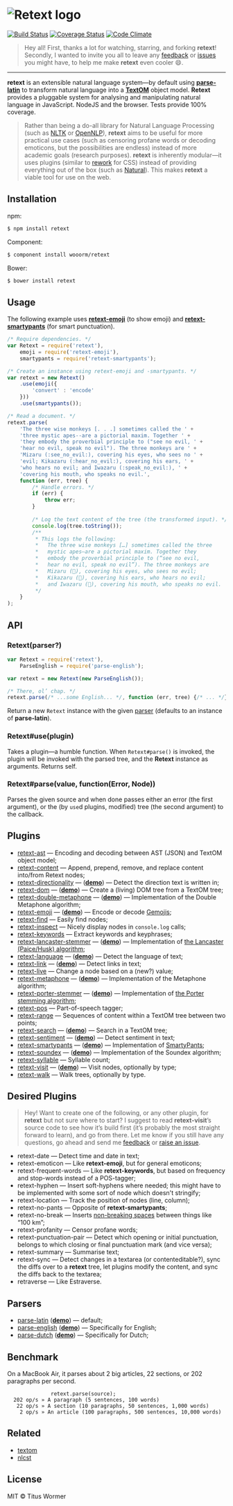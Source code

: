 # ![Retext logo](http://i58.tinypic.com/5xpx5z.png)

[![Build Status](https://img.shields.io/travis/wooorm/retext.svg)](https://travis-ci.org/wooorm/retext) [![Coverage Status](https://img.shields.io/coveralls/wooorm/retext.svg)](https://coveralls.io/r/wooorm/retext?branch=master) [![Code Climate](http://img.shields.io/codeclimate/github/wooorm/retext.svg)](https://codeclimate.com/github/wooorm/retext)

> Hey all! First, thanks a lot for watching, starring, and forking **retext**!
Secondly, I wanted to invite you all to leave any [feedback](mailto:tituswormer@gmail.com) or [issues](https://github.com/wooorm/retext/issues) you might have, to help me make **retext** even cooler :smile:.

---

**retext** is an extensible natural language system—by default using **[parse-latin](https://github.com/wooorm/parse-latin)** to transform natural language into a **[TextOM](https://github.com/wooorm/textom/)** object model. **Retext** provides a pluggable system for analysing and manipulating natural language in JavaScript. NodeJS and the browser. Tests provide 100% coverage.

> Rather than being a do-all library for Natural Language Processing (such as [NLTK](http://www.nltk.org) or [OpenNLP](https://opennlp.apache.org)), **retext** aims to be useful for more practical use cases (such as censoring profane words or decoding emoticons, but the possibilities are endless) instead of more academic goals (research purposes).
> **retext** is inherently modular—it uses plugins (similar to [rework](https://github.com/reworkcss/rework/) for CSS) instead of providing everything out of the box (such as [Natural](https://github.com/NaturalNode/natural)). This makes **retext** a viable tool for use on the web.

## Installation

npm:
```sh
$ npm install retext
```

Component:
```sh
$ component install wooorm/retext
```

Bower:
```sh
$ bower install retext
```

## Usage

The following example uses **[retext-emoji](https://github.com/wooorm/retext-emoji)** (to show emoji) and **[retext-smartypants](https://github.com/wooorm/retext-smartypants)** (for smart punctuation).

```js
/* Require dependencies. */
var Retext = require('retext'),
    emoji = require('retext-emoji'),
    smartypants = require('retext-smartypants');

/* Create an instance using retext-emoji and -smartypants. */
var retext = new Retext()
    .use(emoji({
        'convert' : 'encode'
    }))
    .use(smartypants());

/* Read a document. */
retext.parse(
    'The three wise monkeys [. . .] sometimes called the ' +
    'three mystic apes--are a pictorial maxim. Together ' +
    'they embody the proverbial principle to ("see no evil, ' +
    'hear no evil, speak no evil"). The three monkeys are ' +
    'Mizaru (:see_no_evil:), covering his eyes, who sees no ' +
    'evil; Kikazaru (:hear_no_evil:), covering his ears, ' +
    'who hears no evil; and Iwazaru (:speak_no_evil:), ' +
    'covering his mouth, who speaks no evil.',
    function (err, tree) {
        /* Handle errors. */
        if (err) {
            throw err;
        }
        
        /* Log the text content of the tree (the transformed input). */
        console.log(tree.toString());
        /**
         * This logs the following:
         *   The three wise monkeys […] sometimes called the three
         *   mystic apes—are a pictorial maxim. Together they
         *   embody the proverbial principle to (“see no evil,
         *   hear no evil, speak no evil”). The three monkeys are
         *   Mizaru (🙈), covering his eyes, who sees no evil;
         *   Kikazaru (🙉), covering his ears, who hears no evil;
         *   and Iwazaru (🙊), covering his mouth, who speaks no evil.
         */
    }
);
```

## API

### Retext(parser?)

```js
var Retext = require('retext'),
    ParseEnglish = require('parse-english');

var retext = new Retext(new ParseEnglish());

/* There, ol’ chap. */
retext.parse(/* ...some English... */, function (err, tree) {/* ... */});
```

Return a new `Retext` instance with the given [parser](#parsers) (defaults to an instance of **parse-latin**).

### Retext#use(plugin)

Takes a plugin—a humble function. When `Retext#parse()` is invoked, the plugin will be invoked with the parsed tree, and the **Retext** instance as arguments. Returns self.

### Retext#parse(value, function(Error, Node))

Parses the given source and when done passes either an error (the first argument), or the (by `use`d plugins, modified) tree (the second argument) to the callback.

## Plugins

- [retext-ast](https://github.com/wooorm/retext-ast) — Encoding and decoding between AST (JSON) and TextOM object model;
- [retext-content](https://github.com/wooorm/retext-content) — Append, prepend, remove, and replace content into/from Retext nodes;
- [retext-directionality](https://github.com/wooorm/retext-directionality) — (**[demo](http://wooorm.github.io/retext-directionality/)**) — Detect the direction text is written in;
- [retext-dom](https://github.com/wooorm/retext-dom) — (**[demo](http://wooorm.github.io/retext-dom/)**) — Create a (living) DOM tree from a TextOM tree;
- [retext-double-metaphone](https://github.com/wooorm/retext-double-metaphone) — (**[demo](http://wooorm.github.io/retext-double-metaphone/)**) — Implementation of the Double Metaphone algorithm;
- [retext-emoji](https://github.com/wooorm/retext-emoji) — (**[demo](http://wooorm.github.io/retext-emoji/)**) — Encode or decode [Gemojis](https://github.com/github/gemoji);
- [retext-find](https://github.com/wooorm/retext-find) — Easily find nodes;
- [retext-inspect](https://github.com/wooorm/retext-inspect) — Nicely display nodes in `console.log` calls;
- [retext-keywords](https://github.com/wooorm/retext-keywords) — Extract keywords and keyphrases;
- [retext-lancaster-stemmer](https://github.com/wooorm/retext-lancaster-stemmer) — (**[demo](http://wooorm.github.io/retext-lancaster-stemmer/)**) — Implementation of [the Lancaster (Paice/Husk) algorithm](http://www.comp.lancs.ac.uk/computing/research/stemming/index.htm);
- [retext-language](https://github.com/wooorm/retext-language) — (**[demo](http://wooorm.github.io/retext-language/)**) — Detect the language of text;
- [retext-link](https://github.com/wooorm/retext-link) — (**[demo](http://wooorm.github.io/retext-link/)**) — Detect links in text;
- [retext-live](https://github.com/wooorm/retext-live) — Change a node based on a (new?) value;
- [retext-metaphone](https://github.com/wooorm/retext-metaphone) — (**[demo](http://wooorm.github.io/retext-metaphone/)**) — Implementation of the Metaphone algorithm;
- [retext-porter-stemmer](https://github.com/wooorm/retext-porter-stemmer) — (**[demo](http://wooorm.github.io/retext-porter-stemmer/)**) — Implementation of [the Porter stemming algorithm](http://tartarus.org/martin/PorterStemmer/);
- [retext-pos](https://github.com/wooorm/retext-pos) — Part-of-speech tagger;
- [retext-range](https://github.com/wooorm/retext-range) — Sequences of content within a TextOM tree between two points;
- [retext-search](https://github.com/wooorm/retext-search) — (**[demo](http://wooorm.github.io/retext-search/)**) — Search in a TextOM tree;
- [retext-sentiment](https://github.com/wooorm/retext-sentiment) — (**[demo](http://wooorm.github.io/retext-sentiment/)**) — Detect sentiment in text;
- [retext-smartypants](https://github.com/wooorm/retext-smartypants) — (**[demo](http://wooorm.github.io/retext-smartypants/)**) — Implementation of [SmartyPants](http://daringfireball.net/projects/smartypants/);
- [retext-soundex](https://github.com/wooorm/retext-soundex) — (**[demo](http://wooorm.github.io/retext-soundex/)**) — Implementation of the Soundex algorithm;
- [retext-syllable](https://github.com/wooorm/retext-syllable) — Syllable count;
- [retext-visit](https://github.com/wooorm/retext-visit) — (**[demo](http://wooorm.github.io/retext-visit/)**) — Visit nodes, optionally by type;
- [retext-walk](https://github.com/wooorm/retext-walk) — Walk trees, optionally by type.

## Desired Plugins

> Hey! Want to create one of the following, or any other plugin, for **retext** but not sure where to start? I suggest to read **retext-visit**’s source code to see how it’s build first (it’s probably the most straight forward to learn), and go from there.
> Let me know if you still have any questions, go ahead and send me [feedback](mailto:tituswormer@gmail.com) or [raise an issue](https://github.com/wooorm/retext/issues).

- retext-date — Detect time and date in text;
- retext-emoticon — Like **retext-emoji**, but for general emoticons;
- retext-frequent-words — Like **retext-keywords**, but based on frequency and stop-words instead of a POS-tagger;
- retext-hyphen — Insert soft-hyphens where needed; this might have to be implemented with some sort of node which doesn't stringify;
- retext-location — Track the position of nodes (line, column);
- retext-no-pants — Opposite of **retext-smartypants**;
- retext-no-break — Inserts [non-breaking spaces](http://en.wikipedia.org/wiki/Non-breaking_space#Non-breaking_behavior) between things like “100 km”;
- retext-profanity — Censor profane words;
- retext-punctuation-pair — Detect which opening or initial punctuation, belongs to which closing or final punctuation mark (and vice versa);
- retext-summary — Summarise text;
- retext-sync — Detect changes in a textarea (or contenteditable?), sync the diffs over to a **retext** tree, let plugins modify the content, and sync the diffs back to the textarea;
- retraverse — Like Estraverse.

## Parsers

- [parse-latin](https://github.com/wooorm/parse-latin) (**[demo](http://wooorm.github.io/parse-latin/)**) — default;
- [parse-english](https://github.com/wooorm/parse-english) (**[demo](http://wooorm.github.io/parse-english/)**) — Specifically for English;
- [parse-dutch](https://github.com/wooorm/parse-dutch) (**[demo](http://wooorm.github.io/parse-dutch/)**) — Specifically for Dutch;

## Benchmark

On a MacBook Air, it parses about 2 big articles, 22 sections, or 202 paragraphs per second.

```
              retext.parse(source);
  202 op/s » A paragraph (5 sentences, 100 words)
   22 op/s » A section (10 paragraphs, 50 sentences, 1,000 words)
    2 op/s » An article (100 paragraphs, 500 sentences, 10,000 words)
```

## Related

- [textom](https://github.com/wooorm/textom)
- [nlcst](https://github.com/wooorm/nlcst)

## License

MIT © Titus Wormer
